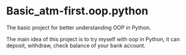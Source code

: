 # Basic_atm-first.oop.python
The basic project for better understanding OOP in Python.

The main idea of this project is to try myself with oop in Python, it can deposit, withdraw, check balance of your bank account. 
